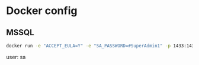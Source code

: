 # Docker config

## MSSQL

```sh
docker run -e "ACCEPT_EULA=Y" -e "SA_PASSWORD=#SuperAdmin1" -p 1433:1433 --name sql_server_container -d mcr.microsoft.com/mssql/server
```

user: sa
